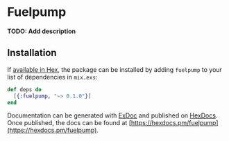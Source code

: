 # Fuelpump

**TODO: Add description**

## Installation

If [available in Hex](https://hex.pm/docs/publish), the package can be installed
by adding `fuelpump` to your list of dependencies in `mix.exs`:

```elixir
def deps do
  [{:fuelpump, "~> 0.1.0"}]
end
```

Documentation can be generated with [ExDoc](https://github.com/elixir-lang/ex_doc)
and published on [HexDocs](https://hexdocs.pm). Once published, the docs can
be found at [https://hexdocs.pm/fuelpump](https://hexdocs.pm/fuelpump).

